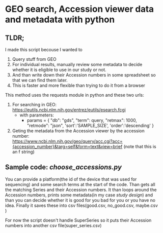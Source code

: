 # GEO search, Accession viewer data and metadata with python
## TLDR;
I made this script becouse I wanted to
1. Query stuff from GEO
2. For individual results, manually review some metadata to decide whether it is eligible to use in our study or not.
3. And than write down their Accession numbers in some spreadsheet so that we can find them later.
4. This is faster and more flexible than trying to do it from a browser

This method uses the requests module in python and these two urls:
1. For searching in GEO: https://eutils.ncbi.nlm.nih.gov/entrez/eutils/esearch.fcgi
    + with parameters:
        + params = {
    "db": "gds",
    "term": query,
    "retmax": 1000, 
    "retmode": "json",
    'sort':'SAMPLE_SIZE',
    'order':'descending'
}
2. Geting the metadata from the Accession viewer by the accession number:  
 https://www.ncbi.nlm.nih.gov/geo/query/acc.cgi?acc={accession_number}&targ=self&form=text&view=brief    (note that this is an f string)

## Sample code: *choose_accessions.py* 
You can provide a platform(the id of the device that was used for sequencing) and some search terms at the start of the code. Than gets all the matching Series and their Accession numbers. It than loops around the Accession numbers, prints some metadata(in my case *study design*) and than you can decide whether it is good for you bad for you or you have no idea. Finally it saves these into csv files(good.csv, no_good.csv, maybe.csv )

For now the script doesn't handle SuperSeries so it puts their Accession numbers into another csv file(super_series.csv)